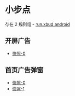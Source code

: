 # 小步点

存在 2 规则组 - [run.xbud.android](/src/apps/run.xbud.android.ts)

## 开屏广告

- [快照-0](https://gkd-kit.songe.li/import/12777125)

## 首页广告弹窗

- [快照-0](https://gkd-kit.songe.li/import/12777133)
- [快照-1](https://gkd-kit.songe.li/import/12777134)
